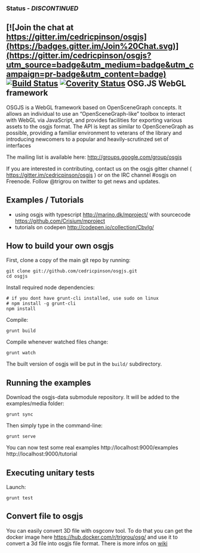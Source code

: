 ### Status - *DISCONTINUED*

[![Join the chat at https://gitter.im/cedricpinson/osgjs](https://badges.gitter.im/Join%20Chat.svg)](https://gitter.im/cedricpinson/osgjs?utm_source=badge&utm_medium=badge&utm_campaign=pr-badge&utm_content=badge)
[![Build Status](https://travis-ci.org/cedricpinson/osgjs.svg?branch=master)](https://travis-ci.org/cedricpinson/osgjs)
[![Coverity Status](https://scan.coverity.com/projects/9275/badge.svg)](https://scan.coverity.com/projects/cedricpinson-osgjs)
OSG.JS WebGL framework
----------------------------


OSGJS is a WebGL framework based on OpenSceneGraph concepts. It allows an individual to use an “OpenSceneGraph-like” toolbox to interact with WebGL via JavaScript, and provides facilities for exporting various assets to the osgjs format. The API is kept as similar to OpenSceneGraph as possible, providing a familiar environment to veterans of the library and introducing newcomers to a popular and heavily-scrutinzed set of interfaces


The mailing list is available here: http://groups.google.com/group/osgjs

If you are interested in contributing, contact us on the osgjs gitter channel ( https://gitter.im/cedricpinson/osgjs ) or on the IRC channel #osgjs on Freenode. Follow @trigrou on twitter to get news and updates.

Examples / Tutorials
-----------------------
- using osgjs with typescript http://marino.dk/mproject/ with sourcecode https://github.com/Crisium/mproject
- tutorials on codepen http://codepen.io/collection/CbvIg/


How to build your own osgjs
----------------------------

First, clone a copy of the main git repo by running:

    git clone git://github.com/cedricpinson/osgjs.git
    cd osgjs

Install required node dependencies:

    # if you dont have grunt-cli installed, use sudo on linux
    # npm install -g grunt-cli
    npm install

Compile:

    grunt build

Compile whenever watched files change:

    grunt watch

The built version of osgjs will be put in the `build/` subdirectory.

Running the examples
--------------------

Download the osgjs-data submodule repository. It will be added to the examples/media folder:

    grunt sync

Then simply type in the command-line:

    grunt serve

You can now test some real examples http://localhost:9000/examples http://localhost:9000/tutorial

Executing unitary tests
-----------------------

Launch:

    grunt test

Convert file to osgjs
---------------------

You can easily convert 3D file with osgconv tool. To do that you can get the docker image here https://hub.docker.com/r/trigrou/osg/ and use it to convert a 3d file into osgjs file format. There is more infos on [wiki](https://github.com/cedricpinson/osgjs/wiki/Convert-model-with-OSG)
